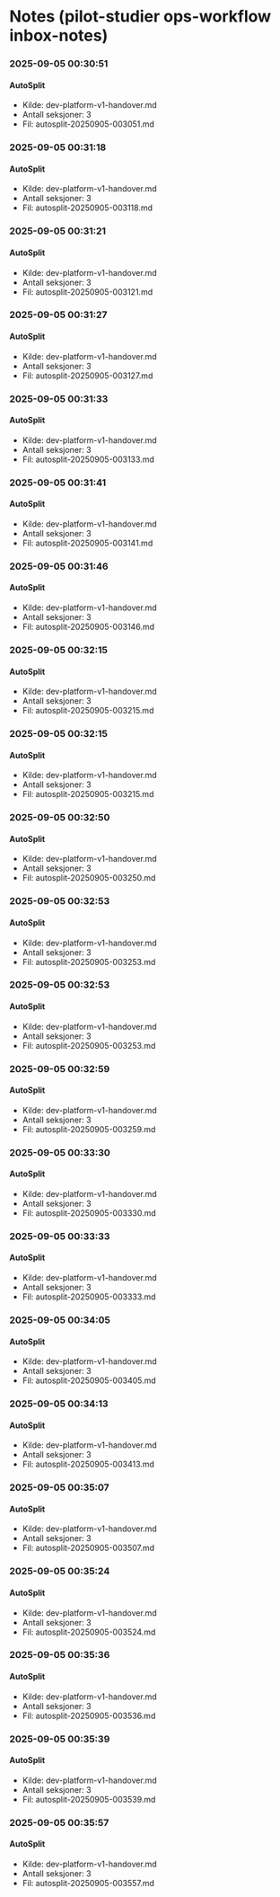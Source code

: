 # Notes (pilot-studier ops-workflow inbox-notes)


### 2025-09-05 00:30:51
#### AutoSplit
- Kilde: dev-platform-v1-handover.md
- Antall seksjoner: 3
- Fil: autosplit-20250905-003051.md




### 2025-09-05 00:31:18
#### AutoSplit
- Kilde: dev-platform-v1-handover.md
- Antall seksjoner: 3
- Fil: autosplit-20250905-003118.md




### 2025-09-05 00:31:21
#### AutoSplit
- Kilde: dev-platform-v1-handover.md
- Antall seksjoner: 3
- Fil: autosplit-20250905-003121.md




### 2025-09-05 00:31:27
#### AutoSplit
- Kilde: dev-platform-v1-handover.md
- Antall seksjoner: 3
- Fil: autosplit-20250905-003127.md




### 2025-09-05 00:31:33
#### AutoSplit
- Kilde: dev-platform-v1-handover.md
- Antall seksjoner: 3
- Fil: autosplit-20250905-003133.md




### 2025-09-05 00:31:41
#### AutoSplit
- Kilde: dev-platform-v1-handover.md
- Antall seksjoner: 3
- Fil: autosplit-20250905-003141.md




### 2025-09-05 00:31:46
#### AutoSplit
- Kilde: dev-platform-v1-handover.md
- Antall seksjoner: 3
- Fil: autosplit-20250905-003146.md




### 2025-09-05 00:32:15
#### AutoSplit
- Kilde: dev-platform-v1-handover.md
- Antall seksjoner: 3
- Fil: autosplit-20250905-003215.md




### 2025-09-05 00:32:15
#### AutoSplit
- Kilde: dev-platform-v1-handover.md
- Antall seksjoner: 3
- Fil: autosplit-20250905-003215.md




### 2025-09-05 00:32:50
#### AutoSplit
- Kilde: dev-platform-v1-handover.md
- Antall seksjoner: 3
- Fil: autosplit-20250905-003250.md




### 2025-09-05 00:32:53
#### AutoSplit
- Kilde: dev-platform-v1-handover.md
- Antall seksjoner: 3
- Fil: autosplit-20250905-003253.md




### 2025-09-05 00:32:53
#### AutoSplit
- Kilde: dev-platform-v1-handover.md
- Antall seksjoner: 3
- Fil: autosplit-20250905-003253.md




### 2025-09-05 00:32:59
#### AutoSplit
- Kilde: dev-platform-v1-handover.md
- Antall seksjoner: 3
- Fil: autosplit-20250905-003259.md




### 2025-09-05 00:33:30
#### AutoSplit
- Kilde: dev-platform-v1-handover.md
- Antall seksjoner: 3
- Fil: autosplit-20250905-003330.md




### 2025-09-05 00:33:33
#### AutoSplit
- Kilde: dev-platform-v1-handover.md
- Antall seksjoner: 3
- Fil: autosplit-20250905-003333.md




### 2025-09-05 00:34:05
#### AutoSplit
- Kilde: dev-platform-v1-handover.md
- Antall seksjoner: 3
- Fil: autosplit-20250905-003405.md




### 2025-09-05 00:34:13
#### AutoSplit
- Kilde: dev-platform-v1-handover.md
- Antall seksjoner: 3
- Fil: autosplit-20250905-003413.md




### 2025-09-05 00:35:07
#### AutoSplit
- Kilde: dev-platform-v1-handover.md
- Antall seksjoner: 3
- Fil: autosplit-20250905-003507.md




### 2025-09-05 00:35:24
#### AutoSplit
- Kilde: dev-platform-v1-handover.md
- Antall seksjoner: 3
- Fil: autosplit-20250905-003524.md




### 2025-09-05 00:35:36
#### AutoSplit
- Kilde: dev-platform-v1-handover.md
- Antall seksjoner: 3
- Fil: autosplit-20250905-003536.md




### 2025-09-05 00:35:39
#### AutoSplit
- Kilde: dev-platform-v1-handover.md
- Antall seksjoner: 3
- Fil: autosplit-20250905-003539.md




### 2025-09-05 00:35:57
#### AutoSplit
- Kilde: dev-platform-v1-handover.md
- Antall seksjoner: 3
- Fil: autosplit-20250905-003557.md

